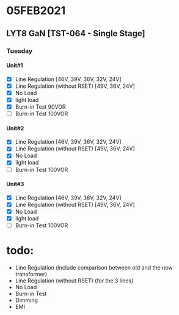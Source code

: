 # 05FEB2021

## LYT8 GaN [TST-064 - Single Stage]
### Tuesday

#### Unit#1
- [x] Line Regulation [46V, 39V, 36V, 32V, 24V]
- [x] Line Regulation (without RSET) [49V, 36V, 24V]
- [x] No Load
- [x] light load
- [x] Burn-in Test 90VOR
- [ ] Burn-in Test 100VOR

#### Unit#2
- [x] Line Regulation [46V, 39V, 36V, 32V, 24V]
- [x] Line Regulation (without RSET) [49V, 36V, 24V]
- [x] No Load
- [x] light load
- [ ] Burn-in Test 100VOR
#### Unit#3
- [x] Line Regulation [46V, 39V, 36V, 32V, 24V]
- [x] Line Regulation (without RSET) [49V, 36V, 24V]
- [x] No Load
- [x] light load
- [ ] Burn-in Test 100VOR

# todo:
- Line Regulation (include comparison between old and the new transformer)
- Line Regulation (without RSET) (for the 3 lines)
- No Load
- Burn-in Test
- Dimming
- EMI